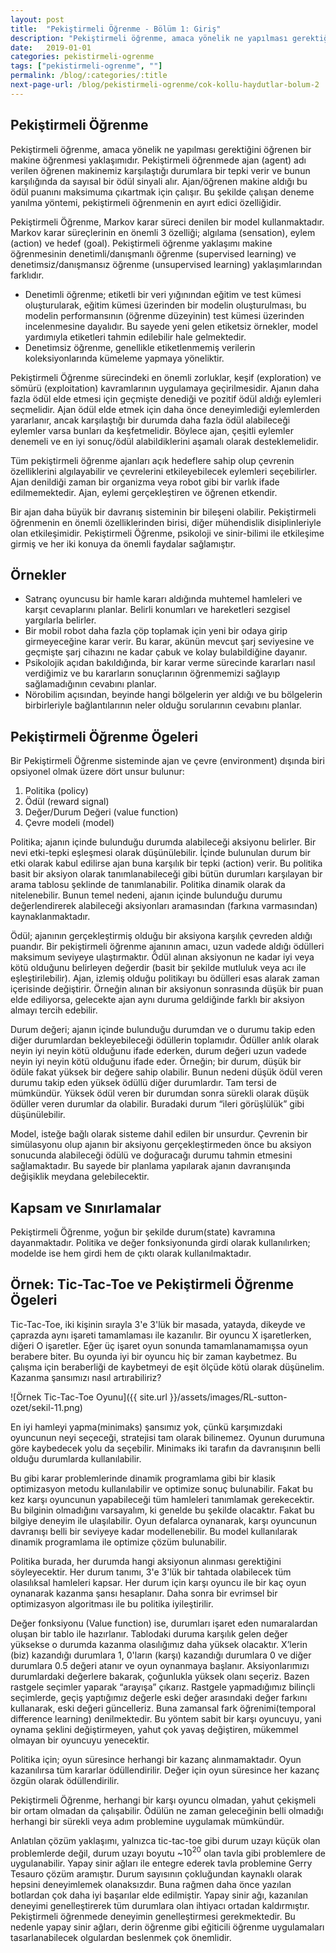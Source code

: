 ```yaml
---
layout: post
title:  "Pekiştirmeli Öğrenme - Bölüm 1: Giriş"
description: "Pekiştirmeli öğrenme, amaca yönelik ne yapılması gerektiğini öğrenen bir makine öğrenmesi yaklaşımıdır."
date:   2019-01-01
categories: pekistirmeli-ogrenme
tags: ["pekistirmeli-ogrenme", ""]
permalink: /blog/:categories/:title
next-page-url: /blog/pekistirmeli-ogrenme/cok-kollu-haydutlar-bolum-2
---
```


## Pekiştirmeli Öğrenme

Pekiştirmeli öğrenme, amaca yönelik ne yapılması gerektiğini öğrenen bir makine öğrenmesi yaklaşımıdır. Pekiştirmeli öğrenmede ajan (agent) adı verilen öğrenen makinemiz karşılaştığı durumlara bir tepki verir ve bunun karşılığında da sayısal bir ödül sinyali alır. Ajan/öğrenen makine aldığı bu ödül puanını maksimuma çıkartmak için çalışır. Bu şekilde çalışan deneme yanılma yöntemi, pekiştirmeli öğrenmenin en ayırt edici özelliğidir.

Pekiştirmeli Öğrenme, Markov karar süreci denilen bir model kullanmaktadır. Markov karar süreçlerinin en önemli 3 özelliği; algılama (sensation), eylem (action) ve hedef (goal). Pekiştirmeli öğrenme yaklaşımı makine öğrenmesinin denetimli/danışmanlı öğrenme (supervised learning) ve denetimsiz/danışmansız öğrenme (unsupervised learning) yaklaşımlarından farklıdır.

* Denetimli öğrenme; etiketli bir veri yığınından eğitim ve test kümesi oluşturularak, eğitim kümesi üzerinden bir modelin oluşturulması, bu modelin performansının (öğrenme düzeyinin) test kümesi üzerinden incelenmesine dayalıdır. Bu sayede yeni gelen etiketsiz örnekler, model yardımıyla etiketleri tahmin edilebilir hale gelmektedir.
* Denetimsiz öğrenme, genellikle etiketlenmemiş verilerin koleksiyonlarında kümeleme yapmaya yöneliktir.

Pekiştirmeli Öğrenme sürecindeki en önemli zorluklar, keşif (exploration) ve sömürü (exploitation) kavramlarının uygulamaya geçirilmesidir. Ajanın daha fazla ödül elde etmesi için geçmişte denediği ve pozitif ödül aldığı eylemleri seçmelidir. Ajan ödül elde etmek için daha önce deneyimlediği eylemlerden yararlanır, ancak karşılaştığı bir durumda daha fazla ödül alabileceği eylemler varsa bunları da keşfetmelidir. Böylece ajan, çeşitli eylemler denemeli ve en iyi sonuç/ödül alabildiklerini aşamalı olarak desteklemelidir.

Tüm pekiştirmeli öğrenme ajanları açık hedeflere sahip olup çevrenin özelliklerini algılayabilir ve çevrelerini etkileyebilecek eylemleri seçebilirler. Ajan denildiği zaman bir organizma veya robot gibi bir varlık ifade edilmemektedir. Ajan, eylemi gerçekleştiren ve öğrenen etkendir.

Bir ajan daha büyük bir davranış sisteminin bir bileşeni olabilir. Pekiştirmeli öğrenmenin en önemli özelliklerinden birisi, diğer mühendislik disiplinleriyle olan etkileşimidir. Pekiştirmeli Öğrenme, psikoloji ve sinir-bilimi ile etkileşime girmiş ve her iki konuya da önemli faydalar sağlamıştır.

## Örnekler


* Satranç oyuncusu bir hamle kararı aldığında muhtemel hamleleri ve karşıt cevaplarını planlar. Belirli konumları ve hareketleri sezgisel yargılarla belirler.
* Bir mobil robot daha fazla çöp toplamak için yeni bir odaya girip girmeyeceğine karar verir. Bu karar, akünün mevcut şarj seviyesine ve geçmişte şarj cihazını ne kadar çabuk ve kolay bulabildiğine dayanır.
* Psikolojik açıdan bakıldığında, bir karar verme sürecinde kararları nasıl verdiğimiz ve bu kararların sonuçlarının öğrenmemizi sağlayıp sağlamadığının cevabını planlar.
* Nörobilim açısından, beyinde hangi bölgelerin yer aldığı ve bu bölgelerin birbirleriyle bağlantılarının neler olduğu sorularının cevabını planlar.


## Pekiştirmeli Öğrenme Ögeleri

Bir Pekiştirmeli Öğrenme sisteminde ajan ve çevre (environment) dışında biri opsiyonel olmak üzere dört unsur bulunur:

1. Politika (policy)
2. Ödül (reward signal)
3. Değer/Durum Değeri (value function)
4. Çevre modeli (model)

Politika; ajanın içinde bulunduğu durumda alabileceği aksiyonu belirler. Bir nevi etki-tepki eşleşmesi olarak düşünülebilir. İçinde bulunulan durum bir etki olarak kabul edilirse ajan buna karşılık bir tepki (action) verir. Bu politika basit bir aksiyon olarak tanımlanabileceği gibi bütün durumları karşılayan bir arama tablosu şeklinde de tanımlanabilir. Politika dinamik olarak da nitelenebilir. Bunun temel nedeni, ajanın içinde bulunduğu durumu değerlendirerek alabileceği aksiyonları aramasından (farkına varmasından) kaynaklanmaktadır.

Ödül; ajanının gerçekleştirmiş olduğu bir aksiyona karşılık çevreden aldığı puandır. Bir pekiştirmeli öğrenme ajanının amacı, uzun vadede aldığı ödülleri maksimum seviyeye ulaştırmaktır. Ödül alınan aksiyonun ne kadar iyi veya kötü olduğunu belirleyen değerdir (basit bir şekilde mutluluk veya acı ile eşleştirilebilir). Ajan, izlemiş olduğu politikayı bu ödülleri esas alarak zaman içerisinde değiştirir. Örneğin alınan bir aksiyonun sonrasında düşük bir puan elde ediliyorsa, gelecekte ajan aynı duruma geldiğinde farklı bir aksiyon almayı tercih edebilir.

Durum değeri; ajanın içinde bulunduğu durumdan ve o durumu takip eden diğer durumlardan bekleyebileceği ödüllerin toplamıdır. Ödüller anlık olarak neyin iyi neyin kötü olduğunu ifade ederken, durum değeri uzun vadede neyin iyi neyin kötü olduğunu ifade eder. Örneğin; bir durum, düşük bir ödüle fakat yüksek bir değere sahip olabilir. Bunun nedeni düşük ödül veren durumu takip eden yüksek ödüllü diğer durumlardır. Tam tersi de mümkündür. Yüksek ödül veren bir durumdan sonra sürekli olarak düşük ödüller veren durumlar da olabilir. Buradaki durum “ileri görüşlülük” gibi düşünülebilir.

Model, isteğe bağlı olarak sisteme dahil edilen bir unsurdur. Çevrenin bir simülasyonu olup ajanın bir aksiyonu gerçekleştirmeden önce bu aksiyon sonucunda alabileceği ödülü ve doğuracağı durumu tahmin etmesini sağlamaktadır. Bu sayede bir planlama yapılarak ajanın davranışında değişiklik meydana gelebilecektir.

## Kapsam ve Sınırlamalar

Pekiştirmeli Öğrenme, yoğun bir şekilde durum(state) kavramına dayanmaktadır. Politika ve değer fonksiyonunda girdi olarak kullanılırken; modelde ise hem girdi hem de çıktı olarak kullanılmaktadır.

## Örnek: Tic-Tac-Toe ve Pekiştirmeli Öğrenme Ögeleri

Tic-Tac-Toe, iki kişinin sırayla 3'e 3'lük bir masada, yatayda, dikeyde ve çaprazda aynı işareti tamamlaması ile kazanılır. Bir oyuncu X işaretlerken, diğeri O işaretler. Eğer üç işaret oyun sonunda tamamlanamamışsa oyun berabere biter. Bu oyunda iyi bir oyuncu hiç bir zaman kaybetmez. Bu çalışma için beraberliği de kaybetmeyi de eşit ölçüde kötü olarak düşünelim. Kazanma şansımızı nasıl artırabiliriz?

![Örnek Tic-Tac-Toe Oyunu]({{ site.url }}/assets/images/RL-sutton-ozet/sekil-11.png)

En iyi hamleyi yapma(minimaks) şansımız yok, çünkü karşımızdaki oyuncunun neyi seçeceği, stratejisi tam olarak bilinemez. Oyunun durumuna göre kaybedecek yolu da seçebilir. Minimaks iki tarafın da davranışının belli olduğu durumlarda kullanılabilir.

Bu gibi karar problemlerinde dinamik programlama gibi bir klasik optimizasyon metodu kullanılabilir ve optimize sonuç bulunabilir. Fakat bu kez karşı oyuncunun yapabileceği tüm hamleleri tanımlamak gerekecektir. Bu bilginin olmadığını varsayalım, ki genelde bu şekilde olacaktır. Fakat bu bilgiye deneyim ile ulaşılabilir. Oyun defalarca oynanarak, karşı oyuncunun davranışı belli bir seviyeye kadar modellenebilir. Bu model kullanılarak dinamik programlama ile optimize çözüm bulunabilir.

Politika burada, her durumda hangi aksiyonun alınması gerektiğini söyleyecektir. Her durum tanımı, 3'e 3'lük bir tahtada olabilecek tüm olasılıksal hamleleri kapsar. Her durum için karşı oyuncu ile bir kaç oyun oynanarak kazanma şansı hesaplanır. Daha sonra bir evrimsel bir optimizasyon algoritması ile bu politika iyileştirilir.

Değer fonksiyonu (Value function) ise, durumları işaret eden numaralardan oluşan bir tablo ile hazırlanır. Tablodaki duruma karşılık gelen değer yüksekse o durumda kazanma olasılığımız daha yüksek olacaktır. X’lerin (biz) kazandığı durumlara 1, 0'ların (karşı) kazandığı durumlara 0 ve diğer durumlara 0.5 değeri atanır ve oyun oynanmaya başlanır. Aksiyonlarımızı durumlardaki değerlere bakarak, çoğunlukla yüksek olanı seçeriz. Bazen rastgele seçimler yaparak “arayışa” çıkarız. Rastgele yapmadığımız bilinçli seçimlerde, geçiş yaptığımız değerle eski değer arasındaki değer farkını kullanarak, eski değeri güncelleriz. Buna zamansal fark öğrenimi(temporal difference learning) denilmektedir. Bu yöntem sabit bir karşı oyuncuyu, yani oynama şeklini değiştirmeyen, yahut çok yavaş değiştiren, mükemmel olmayan bir oyuncuyu yenecektir.

Politika için; oyun süresince herhangi bir kazanç alınmamaktadır. Oyun kazanılırsa tüm kararlar ödüllendirilir. Değer için oyun süresince her kazanç özgün olarak ödüllendirilir.

Pekiştirmeli Öğrenme, herhangi bir karşı oyuncu olmadan, yahut çekişmeli bir ortam olmadan da çalışabilir. Ödülün ne zaman geleceğinin belli olmadığı herhangi bir sürekli veya adım problemine uygulamak mümkündür.

Anlatılan çözüm yaklaşımı, yalnızca tic-tac-toe gibi durum uzayı küçük olan problemlerde değil, durum uzayı boyutu ~$10^{20}$ olan tavla gibi problemlere de uygulanabilir. Yapay sinir ağları ile entegre ederek tavla problemine Gerry Tesauro çözüm aramıştır. Durum sayısının çokluğundan kaynaklı olarak hepsini deneyimlemek olanaksızdır. Buna rağmen daha önce yazılan botlardan çok daha iyi başarılar elde edilmiştir. Yapay sinir ağı, kazanılan deneyimi genelleştirerek tüm durumlara olan ihtiyacı ortadan kaldırmıştır. Pekiştirmeli öğrenmede deneyimin genelleştirmesi gerekmektedir. Bu nedenle yapay sinir ağları, derin öğrenme gibi eğiticili öğrenme uygulamaları tasarlanabilecek olgulardan beslenmek çok önemlidir.